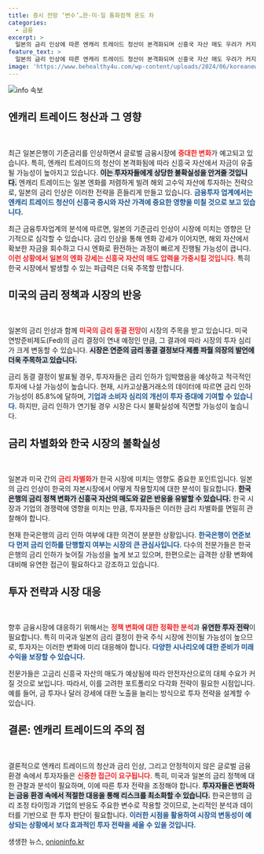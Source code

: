 ```yaml
---
title: 증시 전망 ‘변수’…한·미·일 통화정책 온도 차
categories:
  - 금융
excerpt: >
  일본의 금리 인상에 따른 엔캐리 트레이드 청산이 본격화되며 신흥국 자산 매도 우려가 커지고 있다. 이로 인해 한국 증시에도 심각한 파급력이 예상되며, 금리 인하 시점에 대한 혼란이 가중되고 있다. 금융 시장의 변화에 주목해야 할 때다!
feature_text: >
  일본의 금리 인상에 따른 엔캐리 트레이드 청산이 본격화되며 신흥국 자산 매도 우려가 커지고 있다. 이로 인해 한국 증시에도 심각한 파급력이 예상되며, 금리 인하 시점에 대한 혼란이 가중되고 있다. 금융 시장의 변화에 주목해야 할 때다!
image: 'https://www.behealthy4u.com/wp-content/uploads/2024/06/koreanews.jpg'
---
```


<p><img src="https://www.behealthy4u.com/wp-content/uploads/2024/06/koreanews.jpg" alt="info 속보" /></p>

<h2 data-ke-size="size26">엔캐리 트레이드 청산과 그 영향</h2>

<p data-ke-size="size16">&nbsp;</p>

<p>최근 일본은행이 기준금리를 인상하면서 글로벌 금융시장에 <b><span style="color: #ee2323;">중대한 변화</span></b>가 예고되고 있습니다. 특히, 엔캐리 트레이드의 청산이 본격화됨에 따라 신흥국 자산에서 자금이 유출될 가능성이 높아지고 있습니다. <b><span style="background-color: #21538527;">이는 투자자들에게 상당한 불확실성을 안겨줄 것입니다.</span></b> 엔캐리 트레이드는 일본 엔화를 저렴하게 빌려 해외 고수익 자산에 투자하는 전략으로, 일본의 금리 인상은 이러한 전략을 흔들리게 만들고 있습니다. <b><span style="color: #1a5490;">금융투자 업계에서는 엔캐리 트레이드 청산이 신흥국 증시와 자산 가격에 중요한 영향을 미칠 것으로 보고 있습니다.</span></b></p>

<p>최근 금융투자업계의 분석에 따르면, 일본의 기준금리 인상이 시장에 미치는 영향은 단기적으로 심각할 수 있습니다. 금리 인상을 통해 엔화 강세가 이어지면, 해외 자산에서 확보한 자금을 회수하고 다시 엔화로 환전하는 과정이 빠르게 진행될 가능성이 큽니다. <b><span style="color: #ee2323;">이런 상황에서 일본의 엔화 강세는 신흥국 자산의 매도 압력을 가중시킬 것입니다.</span></b> 특히 한국 시장에서 발생할 수 있는 파급력은 더욱 주목할 만합니다.</p>

<h2 data-ke-size="size26">미국의 금리 정책과 시장의 반응</h2>

<p data-ke-size="size16">&nbsp;</p>

<p>일본의 금리 인상과 함께 <b><span style="color: #ee2323;">미국의 금리 동결 전망</span></b>이 시장의 주목을 받고 있습니다. 미국 연방준비제도(Fed)의 금리 결정이 연내 예정인 만큼, 그 결과에 따라 시장의 투자 심리가 크게 변동할 수 있습니다. <b><span style="background-color: #21538527;">시장은 연준의 금리 동결 결정보다 제롬 파월 의장의 발언에 더욱 주목하고 있습니다.</span></b></p>

<p>금리 동결 결정이 발표될 경우, 투자자들은 금리 인하가 임박했음을 예상하고 적극적인 투자에 나설 가능성이 높습니다. 현재, 시카고상품거래소의 데이터에 따르면 금리 인하 가능성이 85.8%에 달하며, <b><span style="color: #1a5490;">기업과 소비자 심리의 개선이 투자 증대에 기여할 수 있습니다.</span></b> 하지만, 금리 인하가 연기될 경우 시장은 다시 불확실성에 직면할 가능성이 높습니다.</p>

<h2 data-ke-size="size26">금리 차별화와 한국 시장의 불확실성</h2>

<p data-ke-size="size16">&nbsp;</p>

<p>일본과 미국 간의 <b><span style="color: #ee2323;">금리 차별화</span></b>가 한국 시장에 미치는 영향도 중요한 포인트입니다. 일본의 금리 인상이 한국의 자본시장에서 어떻게 작용할지에 대한 분석이 필요합니다. <b><span style="background-color: #21538527;">한국은행의 금리 정책 변화가 신흥국 자산의 매도와 같은 반응을 유발할 수 있습니다.</span></b> 한국 시장과 기업의 경쟁력에 영향을 미치는 만큼, 투자자들은 이러한 금리 차별화를 면밀히 관찰해야 합니다.</p>

<p>현재 한국은행의 금리 인하 여부에 대한 의견이 분분한 상황입니다. <b><span style="color: #1a5490;">한국은행이 연준보다 먼저 금리 인하를 단행할지 여부는 시장의 큰 관심사입니다.</span></b> 다수의 전문가들은 한국은행의 금리 인하가 늦어질 가능성을 높게 보고 있으며, 한편으로는 급격한 상황 변화에 대비해 유연한 접근이 필요하다고 강조하고 있습니다.</p>

<h2 data-ke-size="size26">투자 전략과 시장 대응</h2>

<p data-ke-size="size16">&nbsp;</p>

<p>향후 금융시장에 대응하기 위해서는 <b><span style="color: #ee2323;">정책 변화에 대한 정확한 분석</span></b>과 <b><span style="background-color: #21538527;">유연한 투자 전략</span></b>이 필요합니다. 특히 미국과 일본의 금리 결정이 한국 주식 시장에 전이될 가능성이 높으므로, 투자자는 이러한 변화에 미리 대응해야 합니다. <b><span style="color: #1a5490;">다양한 시나리오에 대한 준비가 미래 수익을 보장할 수 있습니다.</span></b></p>

<p>전문가들은 고금리 신흥국 자산의 매도가 예상됨에 따라 안전자산으로의 대체 수요가 커질 것으로 보입니다. 따라서, 이를 고려한 포트폴리오 다각화 전략이 필요한 시점입니다. 예를 들어, 금 투자나 달러 강세에 대한 노출을 늘리는 방식으로 투자 전략을 설계할 수 있습니다.</p>

<h2 data-ke-size="size26">결론: 엔캐리 트레이드의 주의 점</h2>

<p data-ke-size="size16">&nbsp;</p>

<p>결론적으로 엔캐리 트레이드의 청산과 금리 인상, 그리고 안정적이지 않은 글로벌 금융 환경 속에서 투자자들은 <b><span style="color: #ee2323;">신중한 접근이 요구됩니다.</span></b> 특히, 미국과 일본의 금리 정책에 대한 관찰과 분석이 필요하며, 이에 따른 투자 전략을 조정해야 합니다. <b><span style="background-color: #21538527;">투자자들은 변화하는 금융 환경 속에서 적절한 대응을 통해 리스크를 최소화할 수 있습니다.</span></b> 한국은행의 금리 조정 타이밍과 기업의 반응도 주요한 변수로 작용할 것이므로, 논리적인 분석과 데이터를 기반으로 한 투자 판단이 필요합니다. <b><span style="color: #1a5490;">이러한 시점을 활용하여 시장의 변동성이 예상되는 상황에서 보다 효과적인 투자 전략을 세울 수 있을 것입니다.</span></b></p>
생생한 뉴스, <a href="https://onioninfo.kr" rel="dofollow">onioninfo.kr</a>


